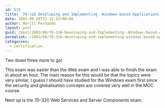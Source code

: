 ```yaml
---
id: 519
title: '70-316 Developing and Implementing  Windows-based Applications with Visual C# &#8211; Passed'
date: 2003-08-18T23:15:52+00:00
author: Merill Fernando
layout: post
guid: /post/2003/08/70-316-Developing-and-Implementing--Windows-based-Applications-with-Visual-C---Passed.aspx
permalink: /2003/08/70-316-developing-and-implementing-windows-based-applications-with-visual-c-passed/
categories:
  - Certification
---
```

<body xmlns="http://www.w3.org/1999/xhtml">
    <p>
        Two down three more to go!
    </p>
    <p>
        This exam was easier than the Web exam and I was able to finish the exam in about
        an hour. The main reason for this would be that the topics were very similar, I guess
        I should have studied for the Windows exam first since the security and globalisation
        concepts are covered very well in the MOC course.
    </p>
    <p>
        Next up is the 70-320 Web Services and Server Components exam.
    </p>
</body>